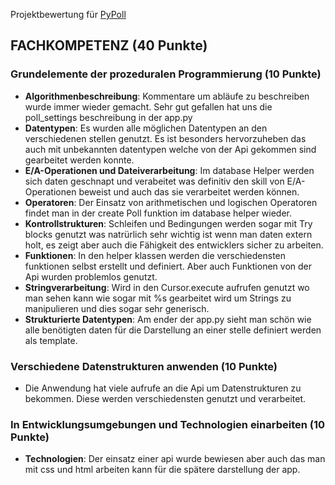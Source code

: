 Projektbewertung für [PyPoll](https://github.com/LxisW/PyPoll)

## FACHKOMPETENZ (40 Punkte)

### Grundelemente der prozeduralen Programmierung (10 Punkte)
- **Algorithmenbeschreibung**: Kommentare um abläufe zu beschreiben wurde immer wieder gemacht. Sehr gut gefallen hat uns die poll_settings beschreibung in der app.py
- **Datentypen**: Es wurden alle möglichen Datentypen an den verschiedenen stellen genutzt. Es ist besonders hervorzuheben das auch mit unbekannten datentypen welche von der Api gekommen sind gearbeitet werden konnte.
- **E/A-Operationen und Dateiverarbeitung**: Im database Helper werden sich daten geschnapt und verabeitet was definitiv den skill von E/A-Operationen beweist und auch das sie verarbeitet werden können.
- **Operatoren**: Der Einsatz von arithmetischen und logischen Operatoren findet man in der create Poll funktion im database helper wieder.
- **Kontrollstrukturen**: Schleifen und Bedingungen werden sogar mit Try blocks genutzt was natrürlich sehr wichtig ist wenn man daten extern holt, es zeigt aber auch die Fähigkeit des entwicklers sicher zu arbeiten.
- **Funktionen**: In den helper klassen werden die verschiedensten funktionen selbst erstellt und definiert. Aber auch Funktionen von der Api wurden problemlos genutzt.
- **Stringverarbeitung**: Wird in den Cursor.execute aufrufen genutzt wo man sehen kann wie sogar mit %s gearbeitet wird um Strings zu manipulieren und dies sogar sehr generisch.
- **Strukturierte Datentypen**: Am ender der app.py sieht man schön wie alle benötigten daten für die Darstellung an einer stelle definiert werden als template.

### Verschiedene Datenstrukturen anwenden (10 Punkte)
-  Die Anwendung hat viele aufrufe an die Api um Datenstrukturen zu bekommen. Diese werden verschiedensten genutzt und verarbeitet.

### In Entwicklungsumgebungen und Technologien einarbeiten (10 Punkte)
- **Technologien**: Der einsatz einer api wurde bewiesen aber auch das man mit css und html arbeiten kann für die spätere darstellung der app.


